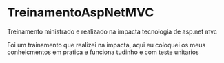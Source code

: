 # TreinamentoAspNetMVC
Treinamento ministrado e realizado na impacta tecnologia de asp.net mvc

Foi um trainamento que realizei na impacta, aqui eu coloquei os meus conheicmentos em pratica e funciona tudinho e com teste unitarios


